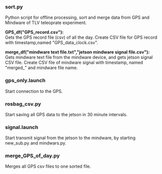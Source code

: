 ### sort.py
Python script for offline processing, sort and merge data from GPS and Mindware of TLV teleoprate experiment.  
  
**GPS_df("GPS_record.csv"):**  
Gets the GPS record file (csv) of all the day. Create CSV file for GPS record with timestamp,named "GPS_data_clock.csv".

**merge_df("mindware text file.txt","jetson mindware signal file.csv"):**  
Gets mindware text file from the mindware device, and gets jetson signal CSV file. Create CSV file of mindware signal with timestamp, named "merged_" and mindware file name.     

### gps_only.launch  
Start connection to the GPS.  

### rosbag_csv.py  
Start saving all GPS data to the jetson in 30 minute intervals.

### signal.launch  
Start transmit signal from the jetson to the mindware, by starting new_sub.py and mindwars.py.  

### merge_GPS_of_day.py 
Merges all GPS csv files to one sorted file. 
